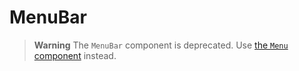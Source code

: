 MenuBar
=======

> **Warning**
> The `MenuBar` component is deprecated. Use [the `Menu` component](../Menu/) instead.

